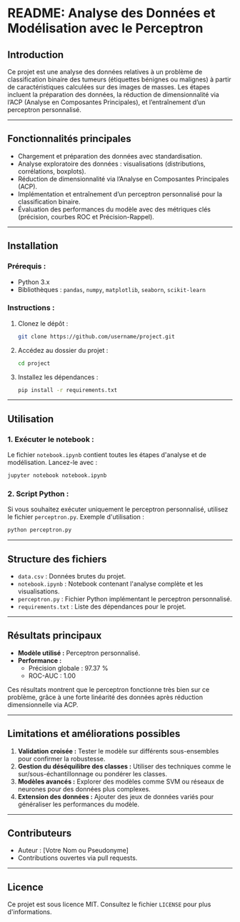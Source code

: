# **README: Analyse des Données et Modélisation avec le Perceptron**

## **Introduction**
Ce projet est une analyse des données relatives à un problème de classification binaire des tumeurs (étiquettes bénignes ou malignes) à partir de caractéristiques calculées sur des images de masses. Les étapes incluent la préparation des données, la réduction de dimensionnalité via l’ACP (Analyse en Composantes Principales), et l’entraînement d’un perceptron personnalisé.

---

## **Fonctionnalités principales**
- Chargement et préparation des données avec standardisation.
- Analyse exploratoire des données : visualisations (distributions, corrélations, boxplots).
- Réduction de dimensionnalité via l’Analyse en Composantes Principales (ACP).
- Implémentation et entraînement d’un perceptron personnalisé pour la classification binaire.
- Évaluation des performances du modèle avec des métriques clés (précision, courbes ROC et Précision-Rappel).

---

## **Installation**
### **Prérequis :**
- Python 3.x
- Bibliothèques : `pandas`, `numpy`, `matplotlib`, `seaborn`, `scikit-learn`

### **Instructions :**
1. Clonez le dépôt :
   ```bash
   git clone https://github.com/username/project.git
   ```
2. Accédez au dossier du projet :
   ```bash
   cd project
   ```
3. Installez les dépendances :
   ```bash
   pip install -r requirements.txt
   ```

---

## **Utilisation**
### **1. Exécuter le notebook :**
Le fichier `notebook.ipynb` contient toutes les étapes d'analyse et de modélisation. Lancez-le avec :
   ```bash
   jupyter notebook notebook.ipynb
   ```

### **2. Script Python :**
Si vous souhaitez exécuter uniquement le perceptron personnalisé, utilisez le fichier `perceptron.py`. Exemple d'utilisation :
   ```bash
   python perceptron.py
   ```

---

## **Structure des fichiers**
- `data.csv` : Données brutes du projet.
- `notebook.ipynb` : Notebook contenant l'analyse complète et les visualisations.
- `perceptron.py` : Fichier Python implémentant le perceptron personnalisé.
- `requirements.txt` : Liste des dépendances pour le projet.

---

## **Résultats principaux**
- **Modèle utilisé :** Perceptron personnalisé.
- **Performance :**
  - Précision globale : 97.37 %
  - ROC-AUC : 1.00

Ces résultats montrent que le perceptron fonctionne très bien sur ce problème, grâce à une forte linéarité des données après réduction dimensionnelle via ACP.

---

## **Limitations et améliorations possibles**
1. **Validation croisée :** Tester le modèle sur différents sous-ensembles pour confirmer la robustesse.
2. **Gestion du déséquilibre des classes :** Utiliser des techniques comme le sur/sous-échantillonnage ou pondérer les classes.
3. **Modèles avancés :** Explorer des modèles comme SVM ou réseaux de neurones pour des données plus complexes.
4. **Extension des données :** Ajouter des jeux de données variés pour généraliser les performances du modèle.

---

## **Contributeurs**
- Auteur : [Votre Nom ou Pseudonyme]
- Contributions ouvertes via pull requests.

---

## **Licence**
Ce projet est sous licence MIT. Consultez le fichier `LICENSE` pour plus d'informations.


